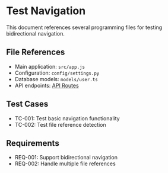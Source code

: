 # Test Navigation

This document references several programming files for testing bidirectional navigation.

## File References

- Main application: `src/app.js`
- Configuration: `config/settings.py`
- Database models: `models/user.ts`
- API endpoints: [API Routes](routes/api.js)

## Test Cases

- TC-001: Test basic navigation functionality
- TC-002: Test file reference detection

## Requirements

- REQ-001: Support bidirectional navigation
- REQ-002: Handle multiple file references

